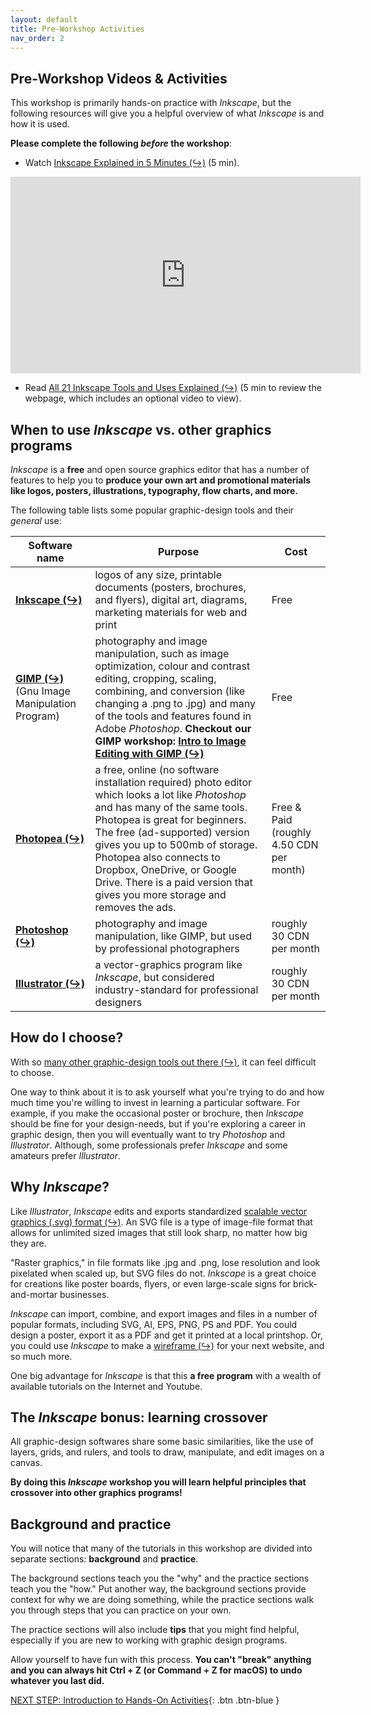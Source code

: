 ```yaml
---
layout: default
title: Pre-Workshop Activities
nav_order: 2
---
```

## Pre-Workshop Videos & Activities
This workshop is primarily hands-on practice with _Inkscape_, but the following resources will give you a helpful overview of what _Inkscape_ is and how it is used.

**Please complete the following _before_ the workshop**:

- Watch [Inkscape Explained in 5 Minutes (↪)](https://www.youtube.com/watch?v=8N-k0DRRuRY) (5 min).<br>

<iframe width="560" height="315" src="https://www.youtube.com/embed/pa6a7oz7vEE" title="YouTube video player" frameborder="0" allow="accelerometer; autoplay; clipboard-write; encrypted-media; gyroscope; picture-in-picture" allowfullscreen></iframe>

- Read [All 21 Inkscape Tools and Uses Explained (↪)](https://logosbynick.com/inkscape-tools-and-uses/) (5 min to review the webpage, which includes an optional video to view).

## When to use _Inkscape_ vs. other graphics programs 

_Inkscape_ is a **free** and open source graphics editor that has a number of features to help you to **produce your own art and promotional materials like logos, posters, illustrations, typography, flow charts, and more.** 

The following table lists some popular graphic-design tools and their _general_ use:

| Software name | Purpose | Cost |
| --------------- | --------------- | --------------- |
| **[Inkscape (↪)](https://inkscape.org/)** | logos of any size, printable documents (posters, brochures, and flyers), digital art, diagrams, marketing materials for web and print  | Free |
| **[GIMP (↪)](https://www.gimp.org/)** (Gnu Image Manipulation Program) | photography and image manipulation, such as image optimization, colour and contrast editing, cropping, scaling, combining, and conversion (like changing a .png to .jpg) and many of the tools and features found in Adobe _Photoshop_. **Checkout our GIMP workshop: [Intro to Image Editing with GIMP (↪)](https://libcal.uvic.ca/calendar/dsc/gimp)**| Free |
| **[Photopea (↪)](https://www.photopea.com/)** | a free, online (no software installation required) photo editor which looks a lot like _Photoshop_ and has many of the same tools. Photopea is great for beginners. The free (ad-supported) version gives you up to 500mb of storage. Photopea also connects to Dropbox, OneDrive, or Google Drive. There is a paid version that gives you more storage and removes the ads. | Free & Paid (roughly 4.50 CDN per month)|
| **[Photoshop (↪)](https://www.adobe.com/ca/products/photoshop.html)** | photography and image manipulation, like GIMP, but used by professional photographers  | roughly 30 CDN per month |
| **[Illustrator (↪)](https://www.adobe.com/ca/products/illustrator.html)** | a vector-graphics program like _Inkscape_, but considered industry-standard for professional designers  | roughly 30 CDN per month |

## How do I choose? 
With so [many other graphic-design tools out there (↪)](https://www.pcmag.com/picks/the-best-graphic-design-software), it can feel difficult to choose. 

One way to think about it is to ask yourself what you're trying to do and how much time you're willing to invest in learning a particular software. For example, if you make the occasional poster or brochure, then _Inkscape_ should be fine for your design-needs, but if you're exploring a career in graphic design, then you will eventually want to try _Photoshop_ and _Illustrator_. Although, some professionals prefer _Inkscape_ and some amateurs prefer _Illustrator_. 

## Why _Inkscape_? 

Like _Illustrator_, _Inkscape_ edits and exports standardized [scalable vector graphics (.svg) format (↪)](https://en.wikipedia.org/wiki/Scalable_Vector_Graphics). An SVG file is a type of image-file format that allows for unlimited sized images that still look sharp, no matter how big they are. 

"Raster graphics," in file formats like .jpg and .png, lose resolution and look pixelated when scaled up, but SVG files do not. _Inkscape_ is a great choice for creations like poster boards, flyers, or even large-scale signs for brick-and-mortar businesses. 

_Inkscape_ can import, combine, and export images and files in a number of popular formats, including SVG, AI, EPS, PNG, PS and PDF. You could design a poster, export it as a PDF and get it printed at a local printshop. Or, you could use _Inkscape_ to make a [wireframe (↪)](https://en.wikipedia.org/wiki/Website_wireframe) for your next website, and so much more. 

One big advantage for _Inkscape_ is that this **a free program** with a wealth of available tutorials on the Internet and Youtube.

## The _Inkscape_ bonus: learning crossover
All graphic-design softwares share some basic similarities, like the use of layers, grids, and rulers, and tools to draw, manipulate, and edit images on a canvas.

**By doing this _Inkscape_ workshop you will learn helpful principles that crossover into other graphics programs!**

## Background and practice 

You will notice that many of the tutorials in this workshop are divided into separate sections: **background** and **practice**. 

The background sections teach you the "why" and the practice sections teach you the "how." Put another way, the background sections provide context for why we are doing something, while the practice sections walk you through steps that you can practice on your own. 

The practice sections will also include **tips** that you might find helpful, especially if you are new to working with graphic design programs.

Allow yourself to have fun with this process. **You can't "break" anything and you can always hit Ctrl + Z (or Command + Z for macOS) to undo whatever you last did.** 


[NEXT STEP: Introduction to Hands-On Activities](activities-intro.html){: .btn .btn-blue }
